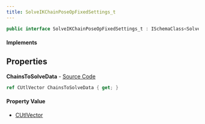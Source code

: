 ```yaml
---
title: SolveIKChainPoseOpFixedSettings_t
---
```


```csharp
public interface SolveIKChainPoseOpFixedSettings_t : ISchemaClass<SolveIKChainPoseOpFixedSettings_t>, ISchemaField, ISchemaClass, INativeHandle
```

#### Implements

## Properties

**ChainsToSolveData** - [Source Code](https://github.com/swiftly-solution/swiftlys2/blob/main/managed/src/SwiftlyS2.Generated/Schemas/Interfaces/SolveIKChainPoseOpFixedSettings_t.cs#L17)

```csharp
ref CUtlVector ChainsToSolveData { get; }
```

#### Property Value

- [CUtlVector](/docs/api/shared/natives/cutlvector)

